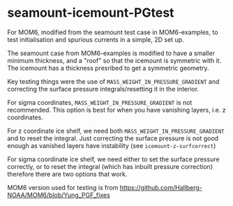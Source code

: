 # seamount-icemount-PGtest

For MOM6, modified from the seamount test case in MOM6-examples, to test initialisation and spurious currents in a simple, 2D set up.

The seamount case from MOM6-examples is modified to have a smaller minimum thickness, and a "roof" so that the icemount is symmetric with it. The icemount has a thickness presribed to get a symmetric geometry.

Key testing things were the use of `MASS_WEIGHT_IN_PRESSURE_GRADIENT` and correcting the surface pressure integrals/resetting it in the interior.

For sigma coordinates, `MASS_WEIGHT_IN_PRESSURE_GRADIENT` is not recommended. This option is best for when you have vanishing layers, i.e. z coordinates.

For z coordinate ice shelf, we need both `MASS_WEIGHT_IN_PRESSURE_GRADIENT` and to reset the integral. Just correcting the surface pressure is not good enough as vanished layers have instability (see `icemount-z-surfcorrect`)

For sigma coordinate ice shelf, we need either to set the surface pressure correctly, or to reset the integral (which has inbuilt pressure correction) therefore there are two options that work.

MOM6 version used for testing is from https://github.com/Hallberg-NOAA/MOM6/blob/Yung_PGF_fixes

